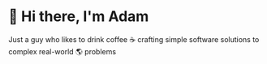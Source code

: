 # 👋 Hi there, I'm Adam

Just a guy who likes to drink coffee ☕ crafting simple software solutions to complex real-world 🌎 problems

<!-- START: REPO-PINS -->
<object type="image/svg+xml" data="files/0.svg"></object> <object type="image/svg+xml" data="files/1.svg"></object> 
<object type="image/svg+xml" data="files/2.svg"></object> <object type="image/svg+xml" data="files/3.svg"></object> 
<!-- END: REPO-PINS -->
